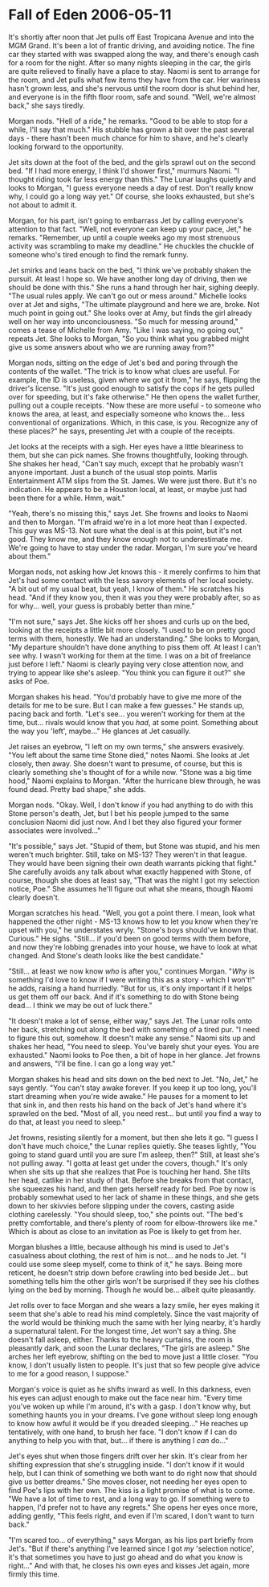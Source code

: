 <!-- TITLE: Fall of Eden 2006-05-11 -->
<!-- SUBTITLE: A game log for Fall of Eden -->

# Fall of Eden 2006-05-11

It's shortly after noon that Jet pulls off East Tropicana Avenue and into the MGM Grand. It's been a lot of frantic driving, and avoiding notice. The fine car they started with was swapped along the way, and there's enough cash for a room for the night. After so many nights sleeping in the car, the girls are quite relieved to finally have a place to stay. Naomi is sent to arrange for the room, and Jet pulls what few items they have from the car. Her wariness hasn't grown less, and she's nervous until the room door is shut behind her, and everyone is in the fifth floor room, safe and sound. "Well, we're almost back," she says tiredly.

Morgan nods. "Hell of a ride," he remarks. "Good to be able to stop for a while, I'll say that much." His stubble has grown a bit over the past several days - there hasn't been much chance for him to shave, and he's clearly looking forward to the opportunity.

Jet sits down at the foot of the bed, and the girls sprawl out on the second bed. "If I had more energy, I think I'd shower first," murmurs Naomi. "I thought riding took far less energy than this." The Lunar laughs quietly and looks to Morgan, "I guess everyone needs a day of rest. Don't really know why, I could go a long way yet." Of course, she looks exhausted, but she's not about to admit it.

Morgan, for his part, isn't going to embarrass Jet by calling everyone's attention to that fact. "Well, not everyone can keep up your pace, Jet," he remarks. "Remember, up until a couple weeks ago my most strenuous activity was scrambling to make my deadline." He chuckles the chuckle of someone who's tired enough to find the remark funny.

Jet smirks and leans back on the bed, "I think we've probably shaken the pursuit. At least I hope so. We have another long day of driving, then we should be done with this." She runs a hand through her hair, sighing deeply. "The usual rules apply. We can't go out or mess around." Michelle looks over at Jet and sighs, "The ultimate playground and here we are, broke. Not much point in going out." She looks over at Amy, but finds the girl already well on her way into unconciousness. "So much for messing around," comes a tease of Michelle from Amy. "Like I was saying, no going out," repeats Jet. She looks to Morgan, "So you think what you grabbed might give us some answers about who we are running away from?"

Morgan nods, sitting on the edge of Jet's bed and poring through the contents of the wallet. "The trick is to know what clues are useful. For example, the ID is useless, given where we got it from," he says, flipping the driver's license. "It's just good enough to satisfy the cops if he gets pulled over for speeding, but it's fake otherwise." He then opens the wallet further, pulling out a couple receipts. "Now these are more useful - to someone who knows the area, at least, and especially someone who knows the... less conventional of organizations. Which, in this case, is you. Recognize any of these places?" he says, presenting Jet with a couple of the receipts.

Jet looks at the receipts with a sigh. Her eyes have a little bleariness to them, but she can pick names. She frowns thoughtfully, looking through. She shakes her head, "Can't say much, except that he probably wasn't anyone important. Just a bunch of the usual stop points. Marlis Entertainment ATM slips from the St. James. We were just there. But it's no indication. He appears to be a Houston local, at least, or maybe just had been there for a while. Hmm, wait."

"Yeah, there's no missing this," says Jet. She frowns and looks to Naomi and then to Morgan. "I'm afraid we're in a lot more heat than I expected. This guy was MS-13. Not sure what the deal is at this point, but it's not good. They know me, and they know enough not to underestimate me. We're going to have to stay under the radar. Morgan, I'm sure you've heard about them."

Morgan nods, not asking how Jet knows this - it merely confirms to him that Jet's had some contact with the less savory elements of her local society. "A bit out of my usual beat, but yeah, I know of them." He scratches his head. "And if they know you, then it was you they were probably after, so as for why... well, your guess is probably better than mine."

"I'm not sure," says Jet. She kicks off her shoes and curls up on the bed, looking at the receipts a little bit more closely. "I used to be on pretty good terms with them, honestly. We had an understanding." She looks to Morgan, "My departure shouldn't have done anything to piss them off. At least I can't see why. I wasn't working for them at the time. I was on a bit of freelance just before I left." Naomi is clearly paying very close attention now, and trying to appear like she's asleep. "You think you can figure it out?" she asks of Poe.

Morgan shakes his head. "You'd probably have to give me more of the details for me to be sure. But I can make a few guesses." He stands up, pacing back and forth. "Let's see... you weren't working for them at the time, but... rivals would know that you _had_, at some point. Something about the way you 'left', maybe..." He glances at Jet casually.

Jet raises an eyebrow, "I left on my own terms," she answers evasively. "You left about the same time Stone died," notes Naomi. She looks at Jet closely, then away. She doesn't want to presume, of course, but this is clearly something she's thought of for a while now. "Stone was a big time hood," Naomi explains to Morgan. "After the hurricane blew through, he was found dead. Pretty bad shape," she adds.

Morgan nods. "Okay. Well, I don't know if you had anything to do with this Stone person's death, Jet, but I bet his people jumped to the same conclusion Naomi did just now. And I bet they also figured your former associates were involved..."

"It's possible," says Jet. "Stupid of them, but Stone was stupid, and his men weren't much brighter. Still, take on MS-13? They weren't in that league. They would have been signing their own death warrants picking that fight." She carefully avoids any talk about what exactly happened with Stone, of course, though she does at least say, "That was the night I got my selection notice, Poe." She assumes he'll figure out what she means, though Naomi clearly doesn't.

Morgan scratches his head. "Well, you got a point there. I mean, look what happened the other night - MS-13 knows how to let you know when they're upset with you," he understates wryly. "Stone's boys should've known that. Curious." He sighs. "Still... if you'd been on good terms with them before, and now they're lobbing grenades into your house, we have to look at what changed. And Stone's death looks like the best candidate."

"Still... at least we now know _who_ is after you," continues Morgan. "_Why_ is something I'd love to know if I were writing this as a story - which I won't!" he adds, raising a hand hurriedly. "But for us, it's only important if it helps us get them off our back. And if it's something to do with Stone being dead... I think we may be out of luck there."

"It doesn't make a lot of sense, either way," says Jet. The Lunar rolls onto her back, stretching out along the bed with something of a tired pur. "I need to figure this out, somehow. It doesn't make any sense." Naomi sits up and shakes her head, "You need to sleep. You've barely shut your eyes. You are exhausted." Naomi looks to Poe then, a bit of hope in her glance. Jet frowns and answers, "I'll be fine. I can go a long way yet."

Morgan shakes his head and sits down on the bed next to Jet. "No, Jet," he says gently. "You can't stay awake forever. If you keep it up too long, you'll start dreaming when you're wide awake." He pauses for a moment to let that sink in, and then rests his hand on the back of Jet's hand where it's sprawled on the bed. "Most of all, you need rest... but until you find a way to do that, at least you need to sleep."

Jet frowns, resisting silently for a moment, but then she lets it go. "I guess I don't have much choice," the Lunar replies quietly. She teases lightly, "You going to stand guard until you are sure I'm asleep, then?" Still, at least she's not pulling away. "I gotta at least get under the covers, though." It's only when she sits up that she realizes that Poe is touching her hand. She tilts her head, catlike in her study of that. Before she breaks from that contact, she squeezes his hand, and then gets herself ready for bed. Poe by now is probably somewhat used to her lack of shame in these things, and she gets down to her skivvies before slipping under the covers, casting aside clothing carelessly. "You should sleep, too," she points out. "The bed's pretty comfortable, and there's plenty of room for elbow-throwers like me." Which is about as close to an invitation as Poe is likely to get from her.

Morgan blushes a little, because although his mind is used to Jet's casualness about clothing, the rest of him is not... and he nods to Jet. "I could use some sleep myself, come to think of it," he says. Being more reticent, he doesn't strip down before crawling into bed beside Jet... but something tells him the other girls won't be surprised if they see his clothes lying on the bed by morning. Though _he_ would be... albeit quite pleasantly.

Jet rolls over to face Morgan and she wears a lazy smile, her eyes making it seem that she's able to read his mind completely. Since the vast majority of the world would be thinking much the same with her lying nearby, it's hardly a supernatural talent. For the longest time, Jet won't say a thing. She doesn't fall asleep, either. Thanks to the heavy curtains, the room is pleasantly dark, and soon the Lunar declares, "The girls are asleep." She arches her left eyebrow, shifting on the bed to move just a little closer. "You know, I don't usually listen to people. It's just that so few people give advice to me for a good reason, I suppose."

Morgan's voice is quiet as he shifts inward as well. In this darkness, even his eyes can adjust enough to make out the face near him. "Every time you've woken up while I'm around, it's with a gasp. I don't know why, but something haunts you in your dreams. I've gone without sleep long enough to know how awful it would be if you dreaded sleeping..." He reaches up tentatively, with one hand, to brush her face. "I don't know if I can do anything to help you with that, but... if there is anything I _can_ do..."

Jet's eyes shut when those fingers drift over her skin. It's clear from her shifting expression that she's struggling inside. "I don't know if it would help, but I can think of something we both want to do right now that should give us better dreams." She moves closer, not needing her eyes open to find Poe's lips with her own. The kiss is a light promise of what is to come. "We have a lot of time to rest, and a long way to go. If something were to happen, I'd prefer not to have any regrets." She opens her eyes once more, adding gently, "This feels right, and even if I'm scared, I don't want to turn back."

"I'm scared too... of everything," says Morgan, as his lips part briefly from Jet's. "But if there's anything I've learned since I got _my_ 'selection notice', it's that sometimes you have to just go ahead and do what you _know_ is right..." And with that, he closes his own eyes and kisses Jet again, more firmly this time.